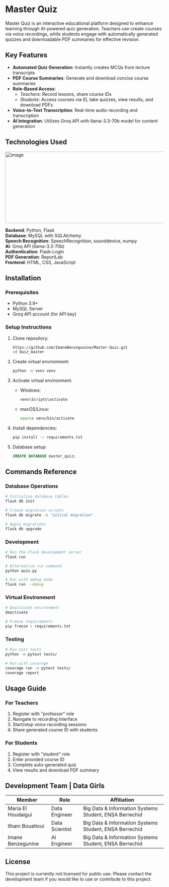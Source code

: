 # Master Quiz
Master Quiz is an interactive educational platform designed to enhance learning through AI-powered quiz generation. Teachers can create courses via voice recordings, while students engage with automatically generated quizzes and downloadable PDF summaries for effective revision.
## Key Features
- **Automated Quiz Generation**: Instantly creates MCQs from lecture transcripts
- **PDF Course Summaries**: Generate and download concise course summaries
- **Role-Based Access**:
  - *Teachers*: Record lessons, share course IDs
  - *Students*: Access courses via ID, take quizzes, view results, and download PDFs
- **Voice-to-Text Transcription**: Real-time audio recording and transcription
- **AI Integration**: Utilizes Groq API with llama-3.3-70b model for content generation
## Technologies Used
<img width="697" height="227" alt="image" src="https://github.com/user-attachments/assets/551d0136-4871-4e7b-b3ad-f7da17406fe4" />

**Backend**: Python, Flask  
**Database**: MySQL with SQLAlchemy  
**Speech Recognition**: SpeechRecognition, sounddevice, numpy  
**AI**: Groq API (llama-3.3-70b)  
**Authentication**: Flask-Login  
**PDF Generation**: ReportLab  
**Frontend**: HTML, CSS, JavaScript  

## Installation

### Prerequisites
- Python 3.9+
- MySQL Server
- Groq API account (for API key)

### Setup Instructions

1. Clone repository:
   ```bash
   https://github.com/ImaneBenzegunine/Master-Quiz.git
   cd Quiz_master
   ```

2. Create virtual environment:
   ```bash
   python -m venv venv
   ```

3. Activate virtual environment:
   - Windows:
     ```bash
     venv\Scripts\activate
     ```
   - macOS/Linux:
     ```bash
     source venv/bin/activate
     ```

4. Install dependencies:
   ```bash
   pip install -r requirements.txt
   ```

5. Database setup:
   ```sql
   CREATE DATABASE master_quiz;
   ```



## Commands Reference

### Database Operations
```bash
# Initialize database tables
flask db init

# Create migration scripts
flask db migrate -m "initial migration"

# Apply migrations
flask db upgrade
```

### Development
```bash
# Run the Flask development server
flask run

# Alternative run command
python quiz.py

# Run with debug mode
flask run --debug
```

### Virtual Environment
```bash
# Deactivate environment
deactivate

# Freeze requirements
pip freeze > requirements.txt
```

### Testing
```bash
# Run unit tests
python -m pytest tests/

# Run with coverage
coverage run -m pytest tests/
coverage report
```

## Usage Guide

### For Teachers
1. Register with "professor" role
2. Navigate to recording interface
3. Start/stop voice recording sessions
4. Share generated course ID with students

### For Students
1. Register with "student" role
2. Enter provided course ID
3. Complete auto-generated quiz
4. View results and download PDF summary

## Development Team | Data Girls

| Member             | Role           | Affiliation                                  |
|--------------------|----------------|---------------------------------------------|
| Maria El Houdaigui | Data Engineer  | Big Data & Information Systems Student, ENSA Berrechid |
| Ilham Bouatioui    | Data Scientist | Big Data & Information Systems Student, ENSA Berrechid |
| Imane Benzegunine  | AI Engineer    | Big Data & Information Systems Student, ENSA Berrechid |

## License

This project is currently not licensed for public use. Please contact the development team if you would like to use or contribute to this project.

